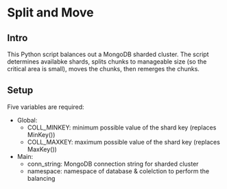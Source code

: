 # Split and Move

## Intro

This Python script balances out a MongoDB sharded cluster. The script determines availabke shards, splits chunks to manageable size (so the critical area is small), moves the chunks, then remerges the chunks.

## Setup

Five variables are required:

* Global:
  - COLL_MINKEY: minimum possible value of the shard key (replaces MinKey())
  - COLL_MAXKEY: maximum possible value of the shard key (replaces MaxKey())
* Main:
  - conn_string: MongoDB connection string for sharded cluster
  - namespace: namespace of database & colelction to perform the balancing